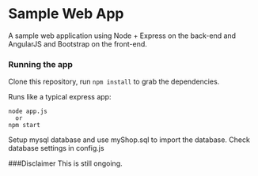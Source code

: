# Sample Web App

A sample web application using Node + Express on the back-end and AngularJS and Bootstrap on the front-end.

### Running the app
Clone this repository, run `npm install` to grab the dependencies.

Runs like a typical express app:

    node app.js
      or
    npm start

Setup mysql database and use myShop.sql to import the database.
Check database settings in config.js

###Disclaimer
This is still ongoing.